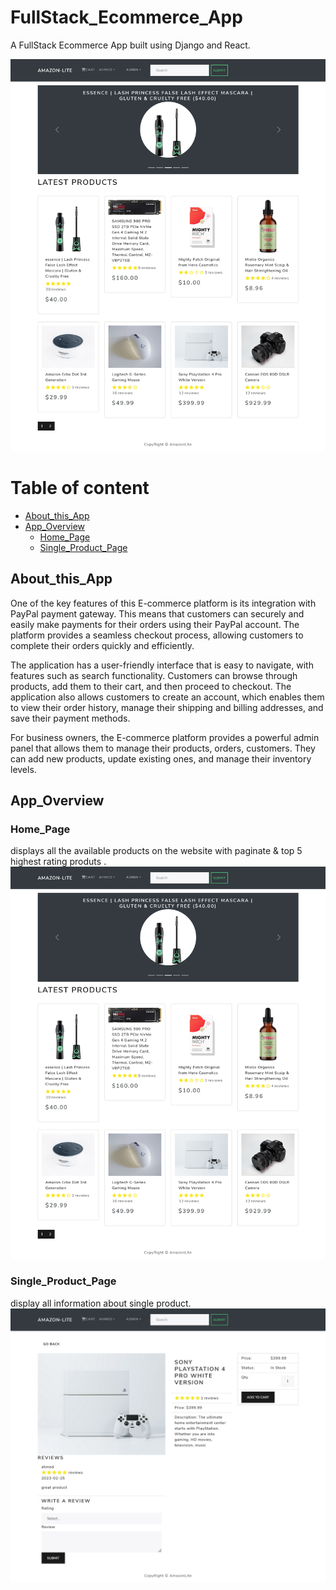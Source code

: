 # FullStack_Ecommerce_App
A FullStack Ecommerce App built using Django and React.


![image](Github-Images/Home.png)

# Table of content 
- [About_this_App](#About_this_App)
- [App_Overview](#App_Overview)
  * [Home_Page](#Home_Page)
  * [Single_Product_Page](#Single_Product_Page)



## About_this_App
One of the key features of this E-commerce platform is its integration with PayPal payment gateway. This means that customers can securely and easily make payments for their orders using their PayPal account. The platform provides a seamless checkout process, allowing customers to complete their orders quickly and efficiently.

The application has a user-friendly interface that is easy to navigate, with features such as search functionality. Customers can browse through products, add them to their cart, and then proceed to checkout. The application also allows customers to create an account, which enables them to view their order history, manage their shipping and billing addresses, and save their payment methods.

For business owners, the E-commerce platform provides a powerful admin panel that allows them to manage their products, orders, customers. They can add new products, update existing ones, and manage their inventory levels.


## App_Overview
### Home_Page
displays all the available products on the website with paginate & top 5 highest rating produts .
![image](Github-Images/Home.png)

### Single_Product_Page
display all information about single product.
![image](Github-Images/ProductPage.png)
